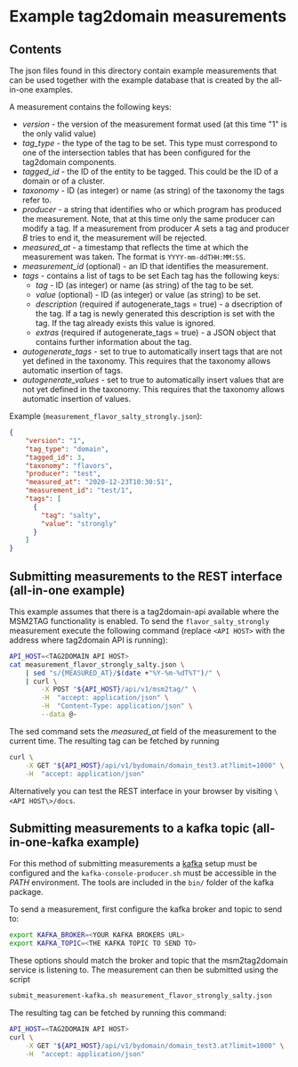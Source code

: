 # Example tag2domain measurements
## Contents
The json files found in this directory contain example measurements that
can be used together with the example database that is created by the
all-in-one examples.

A measurement contains the following keys:
+ _version_ - the version of the measurement format used (at this time "1" is
the only valid value)
+ _tag_type_ - the type of the tag to be set. This type must correspond to one
of the intersection tables that has been configured for the tag2domain
components.
+ _tagged_id_ - the ID of the entity to be tagged. This could be the ID of a
domain or of a cluster.
+ _taxonomy_ - ID (as integer) or name (as string) of the taxonomy the tags
refer to.
+ _producer_ - a string that identifies who or which program has produced the
measurement. Note, that at this time only the same producer can modify a tag.
If a measurement from producer _A_ sets a tag and producer _B_ tries to end it,
the measurement will be rejected.
+ _measured_at_ - a timestamp that reflects the time at which the measurement
was taken. The format is `YYYY-mm-ddTHH:MM:SS`.
+ _measurement_id_ (optional) - an ID that identifies the measurement.
+ _tags_ - contains a list of tags to be set Each tag has the following keys:
    + _tag_ - ID (as integer) or name (as string) of the tag to be set.
    + _value_ (optional) - ID (as integer) or value (as string) to be set.
    + _description_ (required if autogenerate_tags = true) - a dsecription of the tag. If a tag is newly
    generated this description is set with the tag. If the tag already exists
    this value is ignored.
    + _extras_ (required if autogenerate_tags = true) - a JSON object that contains further information
    about the tag.
+ _autogenerate_tags_ - set to true to automatically insert tags that are not
yet defined in the taxonomy. This requires that the taxonomy allows automatic
insertion of tags.
+ _autogenerate_values_ - set to true to automatically insert values that are
not yet defined in the taxonomy. This requires that the taxonomy allows
automatic insertion of values.

Example (`measurement_flavor_salty_strongly.json`):

``` json
{
    "version": "1",
    "tag_type": "domain",
    "tagged_id": 3,
    "taxonomy": "flavors",
    "producer": "test",
    "measured_at": "2020-12-23T10:30:51",
    "measurement_id": "test/1",
    "tags": [
      {
        "tag": "salty",
        "value": "strongly"
      }
    ]
}
```

## Submitting measurements to the REST interface (all-in-one example)
This example assumes that there is a tag2domain-api available where the
MSM2TAG functionality is enabled. To send the `flavor_salty_strongly`
measurement execute the following command (replace `<API HOST>` with the
address where tag2domain API is running):
``` bash
API_HOST=<TAG2DOMAIN API HOST>
cat measurement_flavor_strongly_salty.json \
    | sed "s/{MEASURED_AT}/$(date +"%Y-%m-%dT%T")/" \
    | curl \
        -X POST "${API_HOST}/api/v1/msm2tag/" \
        -H  "accept: application/json" \
        -H  "Content-Type: application/json" \
        --data @-
```

The sed command sets the _measured_at_ field of the measurement to the current
time. The resulting tag can be fetched by running
``` bash
curl \
    -X GET "${API_HOST}/api/v1/bydomain/domain_test3.at?limit=1000" \
    -H  "accept: application/json"
```

Alternatively you can test the REST interface in your browser by visiting
`\<API HOST\>/docs`.

## Submitting measurements to a kafka topic (all-in-one-kafka example)
For this method of submitting measurements a [kafka](https://kafka.apache.org/)
setup must be configured and the `kafka-console-producer.sh` must be accessible
in the _PATH_ environment. The tools are included in the `bin/` folder of the
kafka package.

To send a measurement, first configure the kafka broker and topic to send to:
``` bash
export KAFKA_BROKER=<YOUR KAFKA BROKERS URL>
export KAFKA_TOPIC=<THE KAFKA TOPIC TO SEND TO>
```
These options should match the broker and topic that the msm2tag2domain
service is listening to. The measurement can then be submitted using the
script
``` bash
submit_measurement-kafka.sh measurement_flavor_strongly_salty.json
```

 The resulting tag can be fetched by running this command:
``` bash
API_HOST=<TAG2DOMAIN API HOST>
curl \
    -X GET "${API_HOST}/api/v1/bydomain/domain_test3.at?limit=1000" \
    -H  "accept: application/json"
```